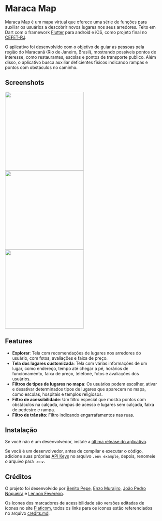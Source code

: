# Maraca Map

Maraca Map é um mapa virtual que oferece uma série de funções para auxiliar os usuários a descobrir novos lugares nos seus arredores. Feito em Dart com o framework [Flutter](https://flutter.dev) para android e iOS, como projeto final no [CEFET-RJ](http://www.cefet-rj.br/).

O aplicativo foi desenvolvido com o objetivo de guiar as pessoas pela região do Maracanã (Rio de Janeiro, Brasil), mostrando possiveis pontos de interesse, como restaurantes, escolas e pontos de transporte publico. Além disso, o aplicativo busca auxiliar deficientes físicos indicando rampas e pontos com obstáculos no caminho.

## Screenshots

<img src="https://user-images.githubusercontent.com/64505839/192388377-f960d360-2bf6-46d5-af0d-cb6406bb4caf.jpeg" width="260"/> <img src="https://user-images.githubusercontent.com/64505839/192388389-54239c5c-061c-4bbd-ad3b-31ca8023474d.jpeg" width="260"/> <img src="https://user-images.githubusercontent.com/64505839/192388728-9311e6be-7879-472c-8911-565c14a03ba0.jpg" width="260"/>

## Features

* **Explorar**: Tela com recomendações de lugares nos arredores do usuário, com fotos, avaliações e faixa de preço.
* **Tela dos lugares customizada**: Tela com várias informações de um lugar, como endereço, tempo até chegar a pé, horários de funcionamento, faixa de preço, telefone, fotos e avaliações dos usuários.
* **Filtros de tipos de lugares no mapa**: Os usuários podem escolher, ativar e desativar determinados tipos de lugares que aparecem no mapa, como escolas, hospitais e templos religiosos.
* **Filtro de acessibilidade**: Um filtro especial que mostra pontos com obstáculos na calçada, rampas de acesso e lugares sem calçada, faixa de pedestre e rampa.
* **Filtro de trânsito**: Filtro indicando engarrafamentos nas ruas.

## Instalação

Se você não é um desenvolvedor, instale a [última release do aplicativo](https://github.com/Benitex/Maraca-Map/releases/tag/1.0.0).

Se você é um desenvolvedor, antes de compilar e executar o código, adicione suas próprias [API Keys](https://console.cloud.google.com/google/maps-apis/credentials) no arquivo `.env example`, depois, renomeie o arquivo para `.env`.

## Créditos

O projeto foi desenvolvido por [Benito Pepe](https://github.com/Benitex), [Enzo Murajiro](https://github.com/murajiro), [João Pedro Nogueira](https://github.com/jeynog) e [Lennon Fevereiro](https://github.com/Lennon2002).

Os ícones dos marcadores de acessibilidade são versões editadas de ícones no site [Flaticom](https://www.flaticon.com), todos os links para os ícones estão referenciados no arquivo [credits.md](https://github.com/Benitex/Maraca-Map/blob/main/assets/custom_markers/credits.md).
